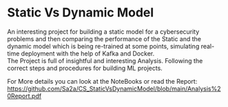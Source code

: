 # Static Vs Dynamic Model
An interesting project for building a static model for a cybersecurity problems and then comparing the performance of the Static and the dynamic model which is being re-trained at some points, simulating real-time deployment with the help of Kafka and Docker.<br>
The Project is full of insightful and interesting Analysis. Following the correct steps and procedures for building ML projects.<br>

For More details you can look at the NoteBooks or read the Report: https://github.com/Sa2a/CS_StaticVsDynamicModel/blob/main/Analysis%20Report.pdf
